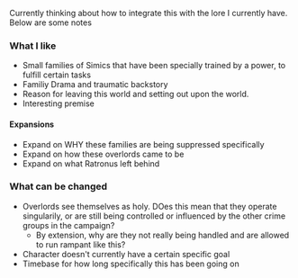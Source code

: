 Currently thinking about how to integrate this with the lore I currently have. Below are some notes 
### What I like
- Small families of Simics that have been specially trained by a power, to fulfill certain tasks
- Familiy Drama and traumatic backstory
- Reason for leaving this world and setting out upon the world.
- Interesting premise
#### Expansions
- Expand on WHY these families are being suppressed specifically
- Expand on how these overlords came to be
- Expand on what Ratronus left behind
### What can be changed
- Overlords see themselves as holy. DOes this mean that they operate singularily, or are still being controlled or influenced by the other crime groups in the campaign?
	- By extension, why are they not really being handled and are allowed to run rampant like this?
- Character doesn't currently have a certain specific goal
- Timebase for how long specifically this has been going on